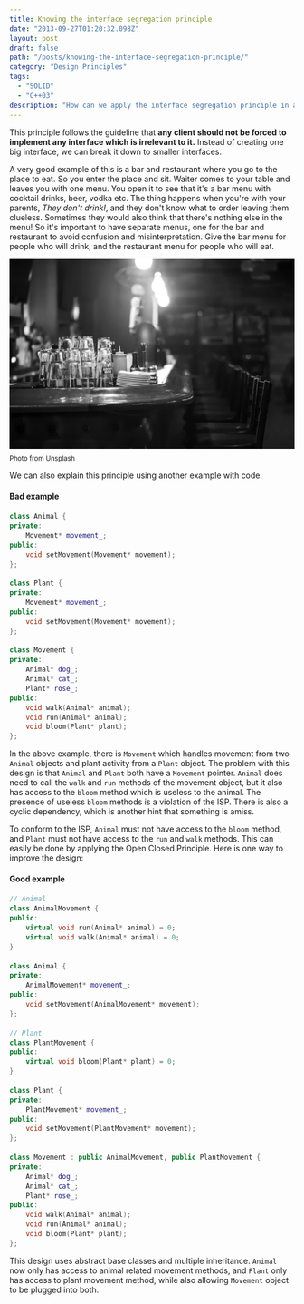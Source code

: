 ```yaml
---
title: Knowing the interface segregation principle
date: "2013-09-27T01:20:32.098Z"
layout: post
draft: false
path: "/posts/knowing-the-interface-segregation-principle/"
category: "Design Principles"
tags:
  - "SOLID"
  - "C++03"
description: "How can we apply the interface segregation principle in actual software design?"
---
```

This principle follows the guideline that **any client should not be forced to implement any interface which is irrelevant to it.** Instead of creating one big interface, we can break it down to smaller interfaces.

A very good example of this is a bar and restaurant where you go to the place to eat. So you enter the place and sit. Waiter comes to your table and leaves you with one menu. You open it to see that it's a bar menu with cocktail drinks, beer, vodka etc. The thing happens when you're with your parents, _They don't drink!_, and they don't know what to order leaving them clueless. Sometimes they would also think that there's nothing else in the menu! So it's important to have separate menus, one for the bar and restaurant to avoid confusion and misinterpretation. Give the bar menu for people who will drink, and the restaurant menu for people who will eat.

![ISP.](./1.jpg "Restaurant and bar")<sub>Photo from Unsplash</sub>

We can also explain this principle using another example with code.

#### Bad example

```cpp
class Animal {
private:
    Movement* movement_;
public:
    void setMovement(Movement* movement);
};

class Plant {
private:
    Movement* movement_;
public:
    void setMovement(Movement* movement);
};

class Movement {
private:
    Animal* dog_;
    Animal* cat_;
    Plant* rose_;
public:
    void walk(Animal* animal);
    void run(Animal* animal);
    void bloom(Plant* plant);
};
```

In the above example, there is `Movement` which handles movement from two `Animal` objects and plant activity from a `Plant` object. The problem with this design is that `Animal` and `Plant` both have a `Movement` pointer. `Animal` does need to call the `walk` and `run` methods of the movement object, but it also has access to the `bloom` method which is useless to the animal. The presence of useless `bloom` methods is a violation of the ISP. There is also a cyclic dependency, which is another hint that something is amiss.

To conform to the ISP, `Animal` must not have access to the `bloom` method, and `Plant` must not have access to the `run` and `walk` methods. This can easily be done by applying the Open Closed Principle. Here is one way to improve the design:

#### Good example

```cpp
// Animal
class AnimalMovement {
public:
    virtual void run(Animal* animal) = 0;
    virtual void walk(Animal* animal) = 0;
}

class Animal {
private:
    AnimalMovement* movement_;
public:
    void setMovement(AnimalMovement* movement);
};

// Plant
class PlantMovement {
public:
    virtual void bloom(Plant* plant) = 0;
}

class Plant {
private:
    PlantMovement* movement_;
public:
    void setMovement(PlantMovement* movement);
};

class Movement : public AnimalMovement, public PlantMovement {
private:
    Animal* dog_;
    Animal* cat_;
    Plant* rose_;
public:
    void walk(Animal* animal);
    void run(Animal* animal);
    void bloom(Plant* plant);
};
```

This design uses abstract base classes and multiple inheritance. `Animal` now only has access to animal related movement methods, and `Plant` only has access to plant movement method, while also allowing `Movement` object to be plugged into both.